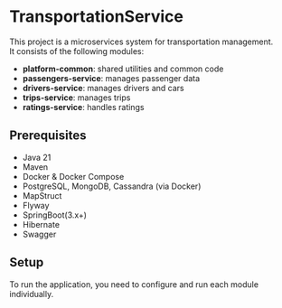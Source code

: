 # TransportationService

This project is a microservices system for transportation management.  
It consists of the following modules:

- **platform-common**: shared utilities and common code
- **passengers-service**: manages passenger data
- **drivers-service**: manages drivers and cars
- **trips-service**: manages trips
- **ratings-service**: handles ratings

## Prerequisites

- Java 21
- Maven
- Docker & Docker Compose
- PostgreSQL, MongoDB, Cassandra (via Docker)
- MapStruct
- Flyway
- SpringBoot(3.x+)
- Hibernate
- Swagger

## Setup

To run the application, you need to configure and run each module individually.